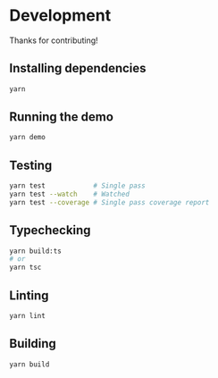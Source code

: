 # Development

Thanks for contributing!

## Installing dependencies

```bash
yarn
```

## Running the demo

```sh
yarn demo
```

## Testing

```sh
yarn test            # Single pass
yarn test --watch    # Watched
yarn test --coverage # Single pass coverage report
```

## Typechecking

```sh
yarn build:ts
# or
yarn tsc
```

## Linting

```sh
yarn lint
```

## Building

```sh
yarn build
```
